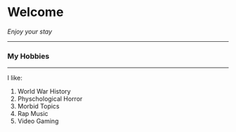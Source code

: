 # Welcome
*Enjoy your stay*


---
### My Hobbies
---
I like:
1. World War History
2. Physchological Horror
3. Morbid Topics
4. Rap Music
5. Video Gaming

